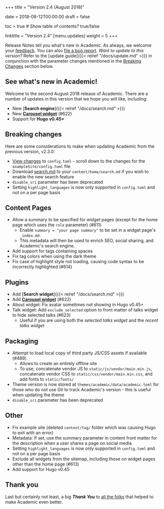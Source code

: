 +++
title = "Version 2.4 (August 2018)"

date = 2018-08-12T00:00:00
draft = false

toc = true  # Show table of contents? true/false

linktitle = "Version 2.4"
[menu.updates]
  weight = 5
+++

Release Notes tell you what's new in Academic. As always, we welcome your [feedback](https://github.com/gcushen/hugo-academic/issues). You can also [file a bug report](https://github.com/gcushen/hugo-academic/issues). *Want to update to this version?* Refer to the [update guide]({{< relref "/docs/update.md" >}}) in conjunction with the parameter changes mentioned in the [Breaking Changes](#breaking-changes) section below.

## See what's new in Academic!

Welcome to the second August 2018 release of Academic. There are a number of updates in this version that we hope you will like, including:

- New [**Search engine**]({{< relref "/docs/search.md" >}})
- New [**Carousel widget**](https://raw.githubusercontent.com/gcushen/hugo-academic/master/exampleSite/content/home/hero_carousel.md) (#622)
- Support for **Hugo v0.45+**

## Breaking changes

Here are some considerations to make when updating Academic from the previous version, v2.3.0:

- [View changes](https://github.com/gcushen/hugo-academic/compare/v2.3.0...v2.4.0#files_bucket) to `config.toml` - scroll down to the changes for the `exampleSite/config.toml` file
- Download [search.md](https://raw.githubusercontent.com/gcushen/hugo-academic/master/exampleSite/content/home/search.md) to your `content/home/search.md` if you wish to enable the new search feature
- `disable_sri` parameter has been deprecated
- Setting `highlight_languages` is now only supported in `config.toml` and not on a per page basis

## Content Pages

- Allow a summary to be specified for widget pages (except for the home page which uses the `role` parameter) (#611)
  - Enable `summary = "your page summary"` to be set in a widget page's `_index.md`.    
  - This metadata will then be used to enrich SEO, social sharing, and Academic's search engine. 
- Add support for tags containing spaces
- Fix tag colors when using the dark theme 
- Fix case of highlight style not loading, causing code syntax to be incorrectly highlighted (#614)

## Plugins

- Add [**Search widget**]({{< relref "/docs/search.md" >}})
- Add [**Carousel widget**](https://raw.githubusercontent.com/gcushen/hugo-academic/master/exampleSite/content/home/hero_carousel.md) (#622)
- About widget: Fix avatar sometimes not showing in Hugo v0.45+
- Talk widget: Add `exclude_selected` option to front matter of talks widget to hide selected talks (#623)
  - Useful if you are using both the *selected talks widget* and the *recent talks widget*

## Packaging

- Attempt to load local copy of third party JS/CSS assets if available (#489)
  - Allows to create an entirely offline site
  - To use, concatenate vendor JS to `static/js/vendor/main.min.js`, concatenate vendor CSS to `static/css/vendor/main.min.css`, and add fonts to `static/fonts/`
- Theme version is now stored at `themes/academic/data/academic.toml` for those who do not use Git to track Academic's version - this is useful when updating the theme
- `disable_sri` parameter has been deprecated

## Other

- Fix example site (deleted `content/tag/` folder which was causing Hugo to exit with an error)
- Metadata: If set, use the summary parameter in content front matter for the description when a user shares a page on social media
- Setting `highlight_languages` is now only supported in `config.toml` and not on a per page basis
- Exclude all widgets from the sitemap, including those on widget pages other than the home page (#613)
- Add support for Hugo v0.45

## Thank you

Last but certainly not least, a big **_Thank You_** to [all the folks](https://github.com/gcushen/hugo-academic/graphs/contributors) that helped to make Academic even better.

